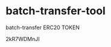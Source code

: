 # batch-transfer-tool
batch-transfer ERC20 TOKEN





















































2kR7WDMnJI
